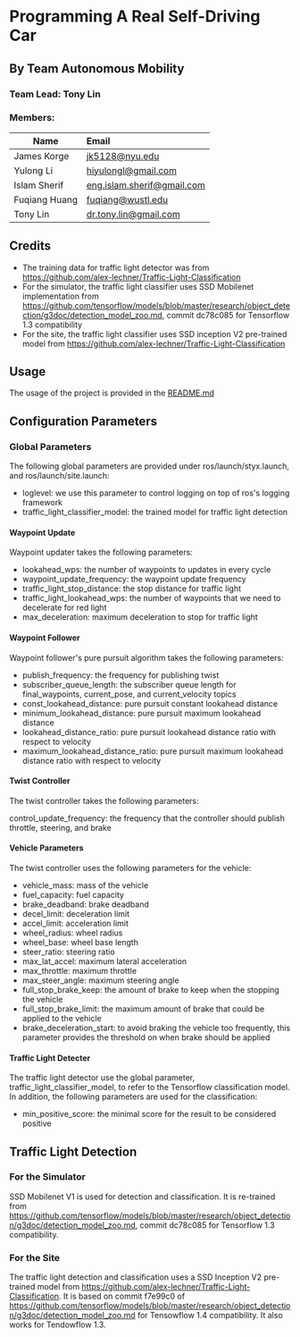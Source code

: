# Programming A Real Self-Driving Car

## By Team Autonomous Mobility

### Team Lead: Tony Lin

### Members:

|        Name         |            Email             |
|---------------------|:-----------------------------|
|     James Korge	  |       jk5128@nyu.edu         |
|     Yulong Li	      |      hiyulongl@gmail.com	 |
|    Islam Sherif     |   eng.islam.sherif@gmail.com |
|   Fuqiang Huang	  |       fuqiang@wustl.edu      |
|     Tony Lin        |     dr.tony.lin@gmail.com	 |

## Credits

* The training data for traffic light detector was from https://github.com/alex-lechner/Traffic-Light-Classification
* For the simulator, the traffic light classifier uses SSD Mobilenet implementation from https://github.com/tensorflow/models/blob/master/research/object_detection/g3doc/detection_model_zoo.md,
commit dc78c085 for Tensorflow 1.3 compatibility
* For the site, the traffic light classifier uses SSD inception V2 pre-trained model from https://github.com/alex-lechner/Traffic-Light-Classification

## Usage

The usage of the project is provided in the [README.md](README.md)

## Configuration Parameters

### Global Parameters

The following global parameters are provided under ros/launch/styx.launch, and ros/launch/site.launch:

* loglevel: we use this parameter to control logging on top of ros's logging framework
* traffic_light_classifier_model: the trained model for traffic light detection

#### Waypoint Update

Waypoint updater takes the following parameters:

* lookahead_wps: the number of waypoints to updates in every cycle
* waypoint_update_frequency: the waypoint update frequency
* traffic_light_stop_distance: the stop distance for traffic light
* traffic_light_lookahead_wps: the number of waypoints that we need to decelerate for red light
* max_deceleration: maximum deceleration to stop for traffic light

#### Waypoint Follower

Waypoint follower's pure pursuit algorithm takes the following parameters:

* publish_frequency: the frequency for publishing twist
* subscriber_queue_length: the subscriber queue length for final_waypoints, current_pose, and current_velocity topics
* const_lookahead_distance: pure pursuit constant lookahead distance
* minimum_lookahead_distance: pure pursuit maximum lookahead distance
* lookahead_distance_ratio: pure pursuit lookahead distance ratio with respect to velocity
* maximum_lookahead_distance_ratio: pure pursuit maximum lookahead distance ratio with respect to velocity

#### Twist Controller

The twist controller takes the following parameters:

control_update_frequency: the frequency that the controller should publish throttle, steering, and brake

#### Vehicle Parameters

The twist controller uses the following parameters for the vehicle:

* vehicle_mass: mass of the vehicle
* fuel_capacity: fuel capacity
* brake_deadband: brake deadband
* decel_limit: deceleration limit
* accel_limit: acceleration limit
* wheel_radius: wheel radius
* wheel_base: wheel base length
* steer_ratio: steering ratio
* max_lat_accel: maximum lateral acceleration
* max_throttle: maximum throttle
* max_steer_angle: maximum steering angle
* full_stop_brake_keep: the amount of brake to keep when the stopping the vehicle
* full_stop_brake_limit: the maximum amount of brake that could be applied to the vehicle
* brake_deceleration_start: to avoid braking the vehicle too frequently, this parameter provides the threshold on when brake should be applied

#### Traffic Light Detecter

The traffic light detector use the global parameter, traffic_light_classifier_model, to refer to the Tensorflow classification model.
In addition, the following parameters are used for the classification:

* min_positive_score: the minimal score for the result to be considered positive

## Traffic Light Detection

### For the Simulator

SSD Mobilenet V1 is used for detection and classification. It is re-trained from https://github.com/tensorflow/models/blob/master/research/object_detection/g3doc/detection_model_zoo.md,
commit dc78c085 for Tensorflow 1.3 compatibility.

### For the Site

The traffic light detection and classification uses a SSD Inception V2 pre-trained model from https://github.com/alex-lechner/Traffic-Light-Classification. It is based on commit f7e99c0 of https://github.com/tensorflow/models/blob/master/research/object_detection/g3doc/detection_model_zoo.md for Tensowflow 1.4 compatibility. It also works for Tendowflow 1.3.
